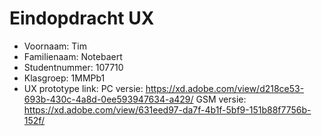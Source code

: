 # Eindopdracht UX

- Voornaam: Tim
- Familienaam: Notebaert
- Studentnummer: 107710
- Klasgroep: 1MMPb1
- UX prototype link: PC versie: https://xd.adobe.com/view/d218ce53-693b-430c-4a8d-0ee593947634-a429/ 
                     GSM versie: https://xd.adobe.com/view/631eed97-da7f-4b1f-5bf9-151b88f7756b-152f/